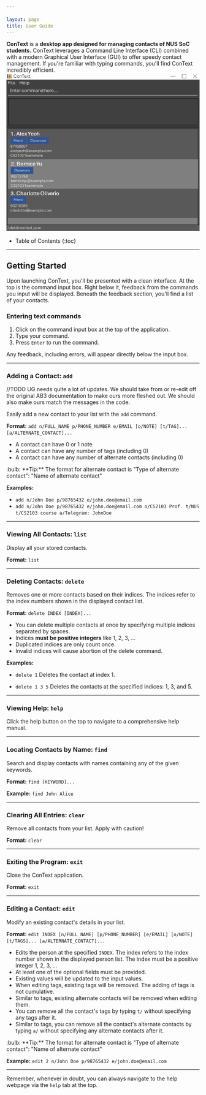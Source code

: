 ```yaml
---

layout: page
title: User Guide
---
```


**ConText** is a **desktop app designed for managing contacts of NUS SoC students.** ConText leverages a Command Line Interface (CLI) combined with a modern Graphical User Interface (GUI) to offer speedy contact management. If you're familiar with typing commands, you'll find ConText incredibly efficient.
![ConText UI](images/Ui.png)

* Table of Contents
  {:toc}

---

## Getting Started

Upon launching ConText, you'll be presented with a clean interface. At the top is the command input box. Right below it, feedback from the commands you input will be displayed. Beneath the feedback section, you'll find a list of your contacts.

### Entering text commands

1. Click on the command input box at the top of the application.
2. Type your command.
3. Press `Enter` to run the command.

Any feedback, including errors, will appear directly below the input box.

---

### Adding a Contact: `add`

//TODO UG needs quite a lot of updates. We should take from or re-edit off the original AB3 documentation to make ours more fleshed out. We should also make ours match the messages in the code.

Easily add a new contact to your list with the `add` command.

**Format:**
`add n/FULL_NAME p/PHONE_NUMBER e/EMAIL [o/NOTE] [t/TAG]... [a/ALTERNATE_CONTACT]...`

* A contact can have 0 or 1 note
* A contact can have any number of tags (including 0)
* A contact can have any number of alternate contacts (including 0)

<div markdown="span" class="alert alert-primary">:bulb: **Tip:**
The format for alternate contact is "Type of alternate contact": "Name of alternate contact"
</div>

**Examples:**
- `add n/John Doe p/98765432 e/john.doe@email.com`
- `add n/John Doe p/98765432 e/john.doe@email.com o/CS2103 Prof. t/NUS t/CS2103 course a/Telegram: JohnDoe`

---

### Viewing All Contacts: `list`

Display all your stored contacts.

**Format:**
`list`

---

### Deleting Contacts: `delete`

Removes one or more contacts based on their indices. The indices refer to the index numbers shown in the displayed contact list.

**Format:**
`delete INDEX [INDEX]...`

- You can delete multiple contacts at once by specifying multiple indices separated by spaces.
- Indices **must be positive integers** like 1, 2, 3, …​
- Duplicated indices are only count once.
- Invalid indices will cause abortion of the delete command.

**Examples:**
- `delete 1`
  Deletes the contact at index 1.

- `delete 1 3 5`
  Deletes the contacts at the specified indices: 1, 3, and 5.

---

### Viewing Help: `help`

Click the help button on the top to navigate to a comprehensive help manual.

---

### Locating Contacts by Name: `find`

Search and display contacts with names containing any of the given keywords.

**Format:**
`find [KEYWORD]...`

**Example:**
`find John Alice`

---

### Clearing All Entries: `clear`

Remove all contacts from your list. Apply with caution!

**Format:**
`clear`

---

### Exiting the Program: `exit`

Close the ConText application.

**Format:**
`exit`

---

### Editing a Contact: `edit`

Modify an existing contact's details in your list.

**Format:**
`edit INDEX [n/FULL_NAME] [p/PHONE_NUMBER] [e/EMAIL] [o/NOTE] [t/TAGS]... [a/ALTERNATE_CONTACT]...`

* Edits the person at the specified `INDEX`. The index refers to the index number shown in the displayed person list. 
The index must be a positive integer 1, 2, 3, ...
* At least one of the optional fields must be provided.
* Existing values will be updated to the input values.
* When editing tags, existing tags will be removed. The adding of tags is not cumulative.
* Similar to tags, existing alternate contacts will be removed when editing them.
* You can remove all the contact's tags by typing `t/` without specifying any tags after it.
* Similar to tags, you can remove all the contact's alternate contacts by typing `a/` without specifying any alternate
contacts after it.

<div markdown="span" class="alert alert-primary">:bulb: **Tip:**
The format for alternate contact is "Type of alternate contact": "Name of alternate contact"
</div>

**Example:**
`edit 2 n/John Doe p/98765432 e/john.doe@email.com`

---

Remember, whenever in doubt, you can always navigate to the help webpage via the `help` tab at the top.

